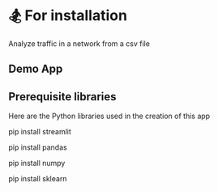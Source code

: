 # 🏂 For installation

Analyze traffic in a network from a csv file

## Demo App

## Prerequisite libraries
Here are the Python libraries used in the creation of this app

pip install streamlit

pip install pandas

pip install numpy

pip install sklearn
